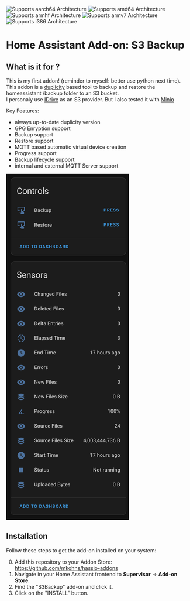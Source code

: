 ![Supports aarch64 Architecture][aarch64-shield] ![Supports amd64 Architecture][amd64-shield] ![Supports armhf Architecture][armhf-shield] ![Supports armv7 Architecture][armv7-shield] ![Supports i386 Architecture][i386-shield]

[aarch64-shield]: https://img.shields.io/badge/aarch64-yes-green.svg
[amd64-shield]: https://img.shields.io/badge/amd64-yes-green.svg
[armhf-shield]: https://img.shields.io/badge/armhf-yes-green.svg
[armv7-shield]: https://img.shields.io/badge/armv7-yes-green.svg
[i386-shield]: https://img.shields.io/badge/i386-yes-green.svg

# Home Assistant Add-on: S3 Backup

## What is it for ?

This is my first addon! (reminder to myself: better use python next time).  
This addon is a [duplicity](https://duplicity.nongnu.org/vers7/duplicity.1.html) based tool to backup and restore the homeassistant /backup folder to an S3 bucket.  
I personaly use [IDrive](https://www.idrive.com/) as an S3 provider. But I also tested it with [Minio](https://min.io/)  

Key Features:

- always up-to-date duplicity version
- GPG Enryption support
- Backup support 
- Restore support
- MQTT based automatic virtual device creation
- Progress support
- Backup lifecycle support
- internal and external MQTT Server support

![Device Support](mqtt_device_support.png "MQTT Device Support")

## Installation

Follow these steps to get the add-on installed on your system:

0. Add this repository to your Addon Store: https://github.com/mkohns/hassio-addons
1. Navigate in your Home Assistant frontend to **Supervisor** -> **Add-on Store**.
2. Find the "S3Backup" add-on and click it.
3. Click on the "INSTALL" button.
